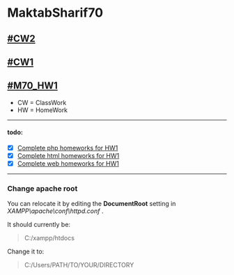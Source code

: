 # MaktabSharif70

## [#CW2](CW-02)

## [#CW1](CW-01)

## [#M70_HW1](HW-01)

- CW = ClassWork
- HW = HomeWork

---

#### todo:

- [x] [Complete php homeworks for HW1](HW-01/php)
- [x] [Complete html homeworks for HW1](HW-01/html)
- [x] [Complete web homeworks for HW1](HW-01/web)

---

### Change apache root

You can relocate it by editing the **DocumentRoot** setting in _XAMPP\apache\conf\httpd.conf_ .

It should currently be:

> C:/xampp/htdocs

Change it to:

> C:/Users/PATH/TO/YOUR/DIRECTORY
